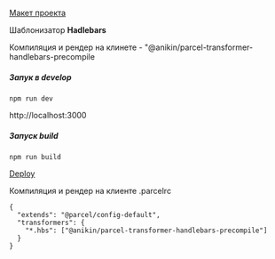 [Макет проекта](https://www.figma.com/file/7XYjjppAZ95Ohc71xUSn5u/Pineapple?node-id=0%3A1&t=G6MMcIFyJkWsXjgc-0)

Шаблонизатор __Hadlebars__

Компиляция и рендер на клинете - "@anikin/parcel-transformer-handlebars-precompile

##### Запук в develop
```
npm run dev
```

http://localhost:3000


##### Запуск build
```
npm run build
```

[Deploy](https://deploy--comforting-tartufo-7c50a9.netlify.app/)


Компиляция и рендер на клиенте
.parcelrc
```
{
  "extends": "@parcel/config-default",
  "transformers": {
    "*.hbs": ["@anikin/parcel-transformer-handlebars-precompile"]
  }
}
```